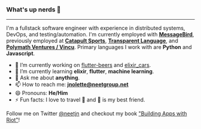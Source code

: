 ### What's up nerds 🤖

---

I'm a fullstack software engineer with experience in distributed systems, DevOps, and testing/automation. I'm currently employed with **[MessageBird](http://messagebird.com/)**, previously employed at **[Catapult Sports](https://catapultsports.com/)**, **[Transparent Language](https://www.transparent.com/)**, and **[Polymath Ventures / Vincu](https://www.vincu.com/)**. Primary languages I work with are **Python** and **Javascript**.

- 🔭 I’m currently working on [flutter-beers](https://github.com/neetjn/flutter-beers) and [elixir_cars](https://github.com/neetjn/elixir_cars). 
- 🌱 I’m currently learning **elixir**, **flutter**, **machine learning**.
- 💬 Ask me about **anything**.
- 📫 How to reach me: **jnolette@neetgroup.net**
- 😄 Pronouns: **He/Him**
- ⚡ Fun facts: I love to travel 🌴 and 🍺 is my best friend.

Follow me on Twitter [@neetjn](https://twitter.com/neet_jn/) and checkout my book ["Building Apps with Riot"](https://bleedingedgepress.com/building-apps-with-riot/)!

